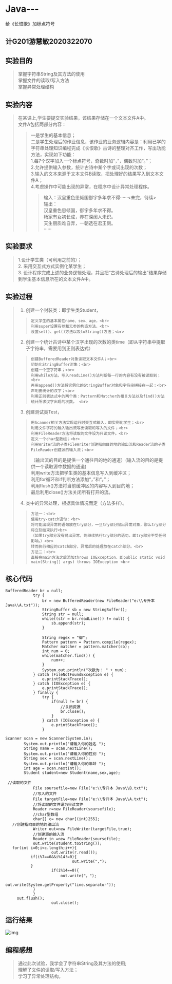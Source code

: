 # Java---
给《长恨歌》加标点符号
## 计G201游慧敏2020322070 
## 实验目的
> 掌握字符串String及其方法的使用<br>
> 掌握文件的读取/写入方法<br>
> 掌握异常处理结构<br>
## 实验内容
> 在某课上,学生要提交实验结果，该结果存储在一个文本文件A中。<br>
> 文件A包括两部分内容：<br>
>> 一是学生的基本信息；<br>
>> 二是学生处理后的作业信息，该作业的业务逻辑内容是：利用已学的字符串处理知识编程完成《长恨歌》古诗的整理对齐工作，写出功能方法，实现如下功能：<br>
>> 1.每7个汉字加入一个标点符号，奇数时加“，”，偶数时加“。”；<br>
>> 2.允许提供输入参数，统计古诗中某个字或词出现的次数；<br>
>> 3.输入的文本来源于文本文件B读取，把处理好的结果写入到文本文件A；<br>
>> 4.考虑操作中可能出现的异常，在程序中设计异常处理程序。<br>
>>
>>> 输入：汉皇重色思倾国御宇多年求不得······<未完，待续><br>
>>> 输出：<br>
>>> 汉皇重色思倾国，御宇多年求不得。<br>
>>> 杨家有女初长成，养在深闺人未识。<br>
>>> 天生丽质难自弃，一朝选在君王侧。<br>
>>> ······<br>
## 实验要求
>1.设计学生类（可利用之前的）；<br>
>2. 采用交互式方式实例化某学生；<br>
>3. 设计程序完成上述的业务逻辑处理，并且把“古诗处理后的输出”结果存储到学生基本信息所在的文本文件A中。<br>
## 实验过程
>1. 创建一个封装类：即学生类Student，<br>
>>     定义学生的基本属性name、sex、age，<br>
>>     利用super设置有参和无参的构造方法，<br>
>>     设置set()、get()方法以及toString()方法；<br>
>2. 创建一个统计古诗中某个汉字出现的次数的类time（即从字符串中提取子字符串，需要用到正则表达式）<br>
>>     创建BufferedReader对象读取文本文件A；<br>
>>     初始化StringBuffer对象；<br>
>>     创建一个空字符串；<br>
>>     利用while方法，写入readLine()方法判断每一行的内容有没有被读取到；<br>
>>     再用append()方法将实例化的StringBuffer对象和字符串拼接在一起；<br>
>>     声明要统计的汉字；<br>
>>     利用正则表达式中的两个类：Pattern和Matcher的相关方法以及find()方法统计所求汉字出现的次数。 <br>
>3. 创建测试类Test，
>>     用Scanner相关方法实现运行时交互式输入，即实例化学生；<br>
>>     利用文件字符的输入输出流写出读取和写入的文件；<br>
>>     利用FileReader方法将读取的文件设为只读文件。<br>
>>     定义一个char型数组；<br>
>>     利用Writer流的子类FileWriter创建指向目的地的输出流和Reader流的子类FileReader创建源的输入流；<br>
>>    （输出流的目的是提供一个通往目的地的通道）(输入流的目的是提供一个读取源中数据的通道)<br>
>>     利用write方法把学生类的基本信息写入到缓冲区；<br>
>>     利用for循环和if判断方法添加“，”和“。”；<br>
>>     利用flush()方法将当前缓冲区的内容写入到目的地；<br>
>>     最后利用close()方法关闭所有打开的流。<br>
>4. 类中的异常处理，根据具体情况而定（方法多样）。<br>
>>     方法一：<br>
>>     使用try-catch语句：<br>
>>     将可能出现异常的语句放在try部分，一旦try部分抛出异常对象，那么try部分将立刻结束执行<br>
>>     （如果try部分没有抛出异常，则继续执行try部分的语句。即try部分不受任何影响。）<br>
>>     转而执行相应的catch部分，异常后的处理放在catch部分。<br>
>>     方法二：<br>
>>     直接在main方法之后添加throws IOException，即public static void main(String[] args) throws IOException <br>
## 核心代码
```
BufferedReader br = null;
			try {	
				br = new BufferedReader(new FileReader("e:\\专升本 Java\\A.txt"));
				StringBuffer sb = new StringBuffer();
				String str = null;
				while((str = br.readLine()) != null) {
					sb.append(str);
				}
				
				String regex = "御";
				Pattern pattern = Pattern.compile(regex);
				Matcher matcher = pattern.matcher(sb);				
				int num = 0;
				while(matcher.find()) {
					num++;
				}				
				System.out.println("次数为： " + num);
			} catch (FileNotFoundException e) {			
				e.printStackTrace();
			} catch (IOException e) {				
				e.printStackTrace();
			} finally {
				try {
					if(null != br) {
						//关闭资源
						br.close();
					}
				} catch (IOException e) {				
					e.printStackTrace();
				}		
```
```
Scanner scan = new Scanner(System.in);
		System.out.println("请输入你的姓名 ");
		String name = scan.nextLine();
		System.out.println("请输入你的性别 ");
		String sex = scan.nextLine();
		System.out.println("请输入你的年龄 ");
		int age = scan.nextInt();
		Student student=new Student(name,sex,age);
```
```
 //读取的文件
			File soursefile=new File("e:\\专升本 Java\\B.txt");						
			//写入的文件
			File targetFile=new File("e:\\专升本 Java\\A.txt");
			//将读取的文件设为只读文件
			Reader r=new FileReader(soursefile);
			//char型数组
			char[] c= new char[(int)255];
   //创建指向目的地的输出流
			Writer out=new FileWriter(targetFile,true);
			//创建源的输入流
			Reader in =new FileReader(soursefile);
			out.write(student.toString());
   for(int i=0;i<c.length;i++){
		        	out.write(r.read());
           if(i%7==0&&i%14!=0){						
						     out.write(",");	
           }
					if(i%14==0){
						out.write("。");
						out.write(System.getProperty("line.separator"));
			}
			}
     out.flush();
					out.close();
```	

## 运行结果
![img](https://p.qlogo.cn/qqmail_head/5cXMEH7OTmzhqvibzsJgjic2XWRfoh1ofqHPSUaE6xbDicxsFQJdic7qdKZuFn99tGtI/0)
## 编程感想
> 通过此次试验，我学会了字符串String及其方法的使用;<br>
> 理解了文件的读取/写入方法；<br>
> 学习了异常处理结构。
